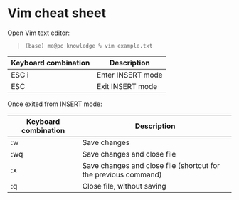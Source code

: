 # Vim cheat sheet

Open Vim text editor:

>```console
>(base) me@pc knowledge % vim example.txt
>```

| Keyboard combination    | Description |
| ----------- | ----------- |
| ESC i  | Enter INSERT mode |
| ESC  | Exit INSERT mode |


Once exited from INSERT mode:

| Keyboard combination    | Description |
| ----------- | ----------- |
| :w | Save changes |
| :wq  | Save changes and close file |
| :x  | Save changes and close file (shortcut for the previous command) |
| :q  | Close file, without saving |




